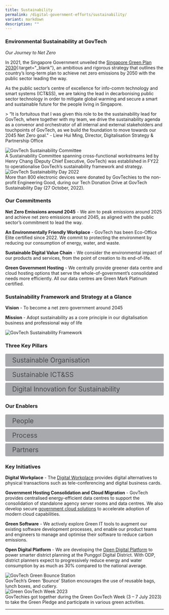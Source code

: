 ```yaml
---
title: Sustainability
permalink: /digital-government-efforts/sustainability/
variant: markdown
description: ""
---
```

### Environmental Sustainability at GovTech

*Our Journey to Net Zero*

In 2021, the Singapore Government unveiled the [Singapore Green Plan 2030](https://www.greenplan.gov.sg/){:target="_blank"}, an ambitious and rigorous strategy that outlines the country’s long-term plan to achieve net zero emissions by 2050 with the public sector leading the way. 

As the public sector’s centre of excellence for info-comm technology and smart systems (ICT&amp;SS), we are taking the lead in decarbonising public sector technology in order to mitigate global warming and secure a smart and sustainable future for the people living in Singapore.

&gt; “It is fortuitous that I was given this role to be the sustainability lead for GovTech, where together with my team, we drive the sustainability agenda as a convenor and orchestrator of all internal and external stakeholders and touchpoints of GovTech, as we build the foundation to move towards our 2045 Net Zero goal." - Liew Hui Ming, Director, Digitalisation Strategy &amp; Partnership Office

<div class="row">
	<div class="col is-6">
		<figure style="margin:0;">
			<img alt="GovTech Sustainability Committee" src="/images/GovTech-Sustainability-Committee1.jpg">	
			<figcaption>A Sustainability Committee spanning cross-functional workstreams led by Henry Chang (Deputy Chief Executive, GovTech) was established in FY22 to operationalise GovTech’s sustainability framework and strategy.</figcaption>
		</figure>
	</div>
	<div class="col is-6">
		<figure style="margin:0;">
			<img alt="GovTech Sustainability Day 2022" src="/images/GovTech-Sustainability-Day-2022.png">
			<figcaption>More than 800 electronic devices were donated by GovTechies to the non-profit Engineering Good, during our Tech Donation Drive at  GovTech Sustainability Day (27 October, 2022).</figcaption>
		</figure>
	</div>
</div>


### Our Commitments

**Net Zero Emissions around 2045** - We aim to peak emissions around 2025 and achieve net zero emissions around 2045, as aligned with the public sector’s commitment to lead the way.

**An Environmentally Friendly Workplace** - GovTech has been Eco-Office Elite certified since 2022. We commit to protecting the environment by reducing our consumption of energy, water, and waste.  

**Sustainable Digital Value Chain** - We consider the environmental impact of our products and services, from the point of creation to its end-of-life. 

**Green Government Hosting** - We centrally provide greener data centre and cloud hosting options that serve the whole-of-government’s  consolidated needs more efficiently. All our data centres are Green Mark Platinum certified.


### Sustainability Framework and Strategy at a Glance

**Vision** - To become a net zero government around 2045

**Mission** - Adopt sustainability as a core principle in our digitalisation business and professional way of life

![GovTech Sustainability Framework](/images/GovTech-Sustainability-Framework1.jpg)

<style>

input {
	display: none;
}
label {
	display: block;
	padding: 8px 22px;
	margin: 0 0 5px 0;
	cursor: pointor;
	background: #a7a9ac;
	border-radius: 3px;
	color: #484848;
	transition: ease .5s;
	font-size: 1.5em;
}

label:hover {
	background: #B41E8E;
	color: #FFF;
}

.accordion-content {
	/* background: #a7a9ac; */
	padding: 10px 0px 30px 30px;
	/* border: 1px solid #484848; */
	margin: 0 0 1px 0;
	border-radius: 3px;
}

input + label + .accordion-content {
	display: none;
}

input:checked + label + .accordion-content {
	display: none;
}

input:checked + label + .accordion-content {
	display: block;
}

</style>
<!-- End of accordion -->

### Three Key Pillars

<div>
	<input id="title1" type="checkbox"><label for="title1">Sustainable Organisation</label>
	<div class="accordion-content">
		<p>We prioritise ethical practices and sustainable operations in every aspect of our operations, where we actively reduce, reuse, recycle and remove any unnecessary wastage.</p>
	</div>
	<input id="title2" type="checkbox"><label for="title2">Sustainable ICT&amp;SS</label>
	<div class="accordion-content">
		<p>We incorporate green practices and technologies into our hardware selection and software development approaches to provide more eco-conscious solutions.</p>
	</div>
	<input id="title3" type="checkbox"><label for="title3">Digital Innovation for Sustainability</label>
	<div class="accordion-content">
		<p>We empower the Singapore Government’s net zero journey with innovative digital solutions that make a positive impact on the environment.</p>
	</div>
</div>


### Our Enablers 

<div>
	<input id="title4" type="checkbox"><label for="title4">People</label>
	<div class="accordion-content">
		<p>Empowering all GovTech Leaders and GovTechies to drive eco-conscious practices across business lines, consuming fewer resources, and fostering a sustainable culture.</p>
	</div>
	<input id="title5" type="checkbox"><label for="title5">Process</label>
	<div class="accordion-content">
		<p>Embedding sustainable standards, processes, and tools within the software development lifecycle to achieve sustainability by design while ensuring high service reliability and performance.</p>
	</div>
	<input id="title6" type="checkbox"><label for="title6">Partners</label>
	<div class="accordion-content">
		<p>Engaging and collaborating with suppliers, industry peers, public officers, and citizens to drive the innovation and adoption of sustainable technology solutions and approaches.</p>
	</div>
</div>


### Key Initiatives 

**Digital Workplace** - The [Digital Workplace](https://www.tech.gov.sg/products-and-services/digital-workplace/) provides digital alternatives to physical transactions such as tele-conferencing and digital business cards.

**Government Hosting Consolidation and Cloud Migration** - GovTech provides centralised energy-efficient data centres to support the consolidation of standalone agency server rooms and data centres. We also develop secure [government cloud solutions](https://www.tech.gov.sg/capability-centre-gig) to accelerate adoption of modern cloud capabilities. 

**Green Software** - We actively explore Green IT tools to augment our existing software development processes, and enable our product teams and engineers to manage and optimise their software to reduce carbon emissions.  

**Open Digital Platform** - We are developing the [Open Digital Platform](https://www.tech.gov.sg/media/technews/building-an-operating-system-for-punggol-digital-district) to power smarter district planning at the Punggol Digital District. With ODP, district planners expect to progressively reduce energy and water consumption by as much as 30% compared to the national average. 


<div class="row">
	<div class="col is-6">
		<figure style="margin:0;">
			<img alt="GovTech Green Bounce Station" src="/images/GovTech-Green-Bounce-Station.jpg">	
			<figcaption>GovTech’s Green ‘Bounce’ Station encourages the use of reusable bags, lunch boxes, and cutlery.</figcaption>
		</figure>
	</div>
	<div class="col is-6">
		<figure style="margin:0;">
			<img alt="Green GovTech Week 2023" src="/images/Green-GovTech-Week-2023.jpg">
			<figcaption>GovTechies got together during the Green GovTech Week (3 – 7 July 2023) to take the Green Pledge and participate in various green activities.</figcaption>
		</figure>
	</div>
</div>

--- 